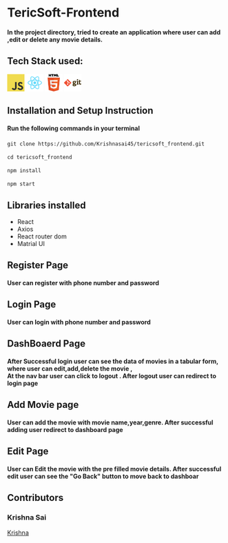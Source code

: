 # TericSoft-Frontend

<div>
  <h4>
In the project directory, tried to create an application where user can add ,edit or delete any movie details.  
  </h4>
</div>

## Tech Stack used:

<code><img height="40" src="https://raw.githubusercontent.com/github/explore/80688e429a7d4ef2fca1e82350fe8e3517d3494d/topics/javascript/javascript.png"></code>
<code><img height="40" src="https://raw.githubusercontent.com/github/explore/80688e429a7d4ef2fca1e82350fe8e3517d3494d/topics/react/react.png"></code>
<code><img height="40" src="https://raw.githubusercontent.com/github/explore/80688e429a7d4ef2fca1e82350fe8e3517d3494d/topics/html/html.png"></code>
<code><img height="40" src="https://raw.githubusercontent.com/github/explore/80688e429a7d4ef2fca1e82350fe8e3517d3494d/topics/git/git.png"></code>


## Installation and Setup Instruction
#### Run the following commands in your terminal

`git clone https://github.com/Krishnasai45/tericsoft_frontend.git`


`cd tericsoft_frontend`

`npm install`

`npm start`

## Libraries installed

- React 
- Axios
- React router dom
- Matrial UI

## Register Page
<h4>User can register with phone number and password</h4>

## Login Page
<h4>User can login with phone number and password</h4>


## DashBoaerd Page

<h4>After Successful login user can see the data of movies in a tabular form, where user can edit,add,delete the movie , </br>
At the nav bar user can click to logout . After logout user can redirect to login page
</h4>

## Add Movie page

<h4>User can add the movie with movie name,year,genre. After successful adding user redirect to dashboard page</h4>

## Edit Page

<h4>User can Edit the movie with the pre filled movie details. After successful edit user can see the "Go Back" button to move back to dashboar</h4>

## Contributors

<h3>Krishna Sai</h3> <a href="https://github.com/Krishnasai45">Krishna</a>
